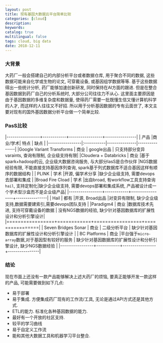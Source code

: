 ```yaml
---
layout: post
title: 现有基因大数据云平台简单比较
categories: [cloud]
description: 
keywords: 
catalog: true
multilingual: false
tags: cloud, big data
date: 2018-12-11
---
```


### 大背景
大药厂一般会搭建自己的内部分析平台或者数据仓库, 用于聚合不同的数据, 这些数据可能来自化学或生物的论文, 可穿戴设备, 或基因组学数据等等. 基于这些数据得出一些统计分析, 药厂能够加速创新研发, 同时保持在AI方面的跟进. 但是在整合基因数据到药厂自己的分析系统时, 大部分公司往往力不从心. 这里面主要原因是由于基因数据的多维复杂度和数据量, 使得药厂需要一批既懂生信又懂计算机科学的人才, 而这样的人往往又不好招. 所以用于分析基因数据的专有云面世了, 本文主要对现有的国外基因数据分析平台做一个简单比较.

### PasS比较

|-----------------+------------+-----------------+----------------|
| 产品 |商业/学术| 特点  | 缺点  |
|-----------------|:-----------|---------------|---------------|
|Google Variant Transforms | 商业           | google出品      | 只支持部分变异varaints, 查询有限制, 企业级支持有限| 
|Cloudera + Databricks      | 商业       |基于spark+hadoop的云, 企业级大数据咨询服务, 与大部分IasS是合作伙伴  |NGS数据经验有限, 不能直接支持基因序列查询, spark基于列式数据库不适合基因这样有顺序的数据结构                |
| PLINK     |      学术      |开源,  偏学术分享             |缺少企业级支持, 需要devops去部署和集成                |
|Broad Fire Cload | 学术     |出自broad, 有workflow工具支持查询`hail`, 支持定制化|缺少企业级支持, 需要devops部署和集成系统, 产品被设计成一个学术型沙盒而不是企业级产品|
|-----------------+------------+-----------------+----------------|
| Hail     |     都有       |开源, Broad出品                 |对变异有限制, 缺少企业级支持,数据需要建索引,需要devops团队支持                |
|Paradigm4 | 商业 |数据库技术先进, 支持可穿戴设备的数据 | 没有NGS数据的经验, 缺少针对基因数据库的扩展性设计和分析引擎设计|
|=================+============+=================+================|
| Seven Bridges Sonar      |   商业         |   二级分析平台              |      缺少针对基因数据库的扩展性设计和分析引擎设计      |
| BC Platforms      |   商业         |平台强于`micro-array`数据,对于基因型有较好的服务   |      缺少针对基因数据库的扩展性设计和分析引擎设计, 缺少NGS数据经验      |
|-----------------+------------+-----------------+----------------|

### 结论
现在市面上还没有一款产品能够解决上述大药厂的烦恼, 要真正能够开发一款这样的产品, 可能需要做到如下几点:
- 易于部署
- 易于集成. 方便集成药厂现有的工作流/工具, 无论是通过API方式还是其他方式.
- ETL的能力. 标准化各种基因数据的能力.
- 最好有一个开放的社区支持.
- 较平的学习曲线
- 易于自定义工作流
- 能和其他大数据工具和机器学习平台整合.